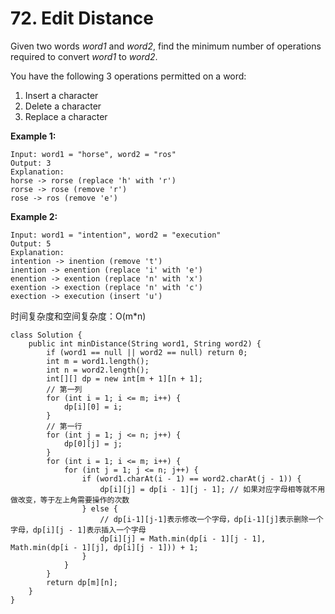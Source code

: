 # 72. Edit Distance

Given two words _word1_ and _word2_, find the minimum number of operations required to convert _word1_ to _word2_.

You have the following 3 operations permitted on a word:

1. Insert a character
2. Delete a character
3. Replace a character

**Example 1:**

```text
Input: word1 = "horse", word2 = "ros"
Output: 3
Explanation: 
horse -> rorse (replace 'h' with 'r')
rorse -> rose (remove 'r')
rose -> ros (remove 'e')
```

**Example 2:**

```text
Input: word1 = "intention", word2 = "execution"
Output: 5
Explanation: 
intention -> inention (remove 't')
inention -> enention (replace 'i' with 'e')
enention -> exention (replace 'n' with 'x')
exention -> exection (replace 'n' with 'c')
exection -> execution (insert 'u')
```

时间复杂度和空间复杂度：O\(m\*n\)

```text
class Solution {
    public int minDistance(String word1, String word2) {
        if (word1 == null || word2 == null) return 0;
        int m = word1.length();
        int n = word2.length();
        int[][] dp = new int[m + 1][n + 1];
        // 第一列
        for (int i = 1; i <= m; i++) {
            dp[i][0] = i;
        }
        // 第一行
        for (int j = 1; j <= n; j++) {
            dp[0][j] = j;
        }
        for (int i = 1; i <= m; i++) {
            for (int j = 1; j <= n; j++) {
                if (word1.charAt(i - 1) == word2.charAt(j - 1)) {
                    dp[i][j] = dp[i - 1][j - 1]; // 如果对应字母相等就不用做改变，等于左上角需要操作的次数 
                } else {
                    // dp[i-1][j-1]表示修改一个字母，dp[i-1][j]表示删除一个字母，dp[i][j - 1]表示插入一个字母
                    dp[i][j] = Math.min(dp[i - 1][j - 1], Math.min(dp[i - 1][j], dp[i][j - 1])) + 1;
                }
            }
        }
        return dp[m][n];
    }
}
```

